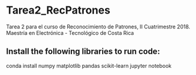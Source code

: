 # Tarea2_RecPatrones
Tarea 2 para el curso de Reconocimiento de Patrones, II Cuatrimestre 2018. Maestría en Electrónica - Tecnológico de Costa Rica

## Install the following libraries to run code:

conda install numpy matplotlib pandas scikit-learn jupyter notebook
